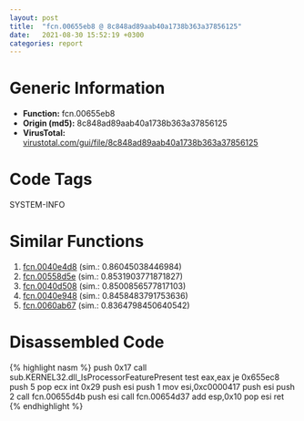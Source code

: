 ```yaml
---
layout: post
title:  "fcn.00655eb8 @ 8c848ad89aab40a1738b363a37856125"
date:   2021-08-30 15:52:19 +0300
categories: report
---
```


# Generic Information
- **Function:** fcn.00655eb8
- **Origin (md5):** 8c848ad89aab40a1738b363a37856125
- **VirusTotal:** [virustotal.com/gui/file/8c848ad89aab40a1738b363a37856125][virustotal_ref]

# Code Tags
<span class="tag" id="SYSTEM-INFO">SYSTEM-INFO</span>


# Similar Functions

1. [fcn.0040e4d8][similar_1_ref] (sim.: 0.86045038446984)
2. [fcn.00558d5e][similar_2_ref] (sim.: 0.8531903771871827)
3. [fcn.0040d508][similar_3_ref] (sim.: 0.8500856577817103)
4. [fcn.0040e948][similar_4_ref] (sim.: 0.8458483791753636)
5. [fcn.0060ab67][similar_5_ref] (sim.: 0.8364798450640542)


# Disassembled Code

{% highlight nasm %}
push 0x17
call sub.KERNEL32.dll_IsProcessorFeaturePresent
test eax,eax
je 0x655ec8
push 5
pop ecx
int 0x29
push esi
push 1
mov esi,0xc0000417
push esi
push 2
call fcn.00655d4b
push esi
call fcn.00654d37
add esp,0x10
pop esi
ret 
{% endhighlight %}


[similar_1_ref]: /report/fcn.0040e4d8@c5a9328b4292c431a6e3f48185308528
[similar_2_ref]: /report/fcn.00558d5e@9c2b894b84f59672d8be2e984066f76f
[similar_3_ref]: /report/fcn.0040d508@dd7278b699f8b751b4e28f3abe51fa08
[similar_4_ref]: /report/fcn.0040e948@22e4fd0c4b1c614e2ac3f6bd9999bcbd
[similar_5_ref]: /report/fcn.0060ab67@52d540e8e13e0f0bbb8946b2363a382d
[virustotal_ref]: https://www.virustotal.com/gui/file/8c848ad89aab40a1738b363a37856125